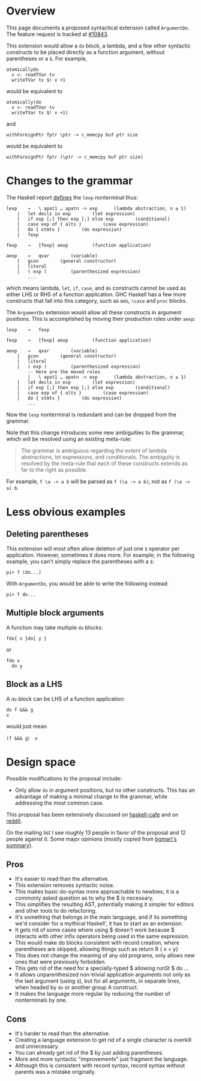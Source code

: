 # Overview


This page documents a proposed syntactical extension called `ArgumentDo`. The feature request is tracked at [\#10843](https://gitlab.haskell.org//ghc/ghc/issues/10843).


This extension would allow a `do` block, a lambda, and a few other syntactic constructs to be placed directly as a function argument, without parentheses or a `$`. For example,

```
atomicallydo
  v <- readTVar tv
  writeTVar tv $! v +1
```


would be equivalent to

```
atomically(do
  v <- readTVar tv
  writeTVar tv $! v +1)
```


and

```
withForeignPtr fptr \ptr -> c_memcpy buf ptr size
```


would be equivalent to

```
withForeignPtr fptr (\ptr -> c_memcpy buf ptr size)
```

# Changes to the grammar


The Haskell report [ defines](https://www.haskell.org/onlinereport/haskell2010/haskellch3.html#x8-220003) the `lexp` nonterminal thus:

```wiki
lexp 	→ 	\ apat1 … apatn -> exp 	    (lambda abstraction, n ≥ 1)
	| 	let decls in exp 	    (let expression)
	| 	if exp [;] then exp [;] else exp 	    (conditional)
	| 	case exp of { alts } 	    (case expression)
	| 	do { stmts } 	    (do expression)
	| 	fexp 

fexp 	→ 	[fexp] aexp 	    (function application)
 
aexp 	→ 	qvar 	    (variable)
	| 	gcon 	    (general constructor)
	| 	literal
	| 	( exp ) 	    (parenthesized expression) 
        ...
```


which means lambda, `let`, `if`, `case`, and `do` constructs cannot be used as either LHS or RHS of a function application. GHC Haskell has a few more constructs that fall into this category, such as `mdo`, `\case` and `proc` blocks.


The `ArgumentDo` extension would allow all these constructs in argument positions. This is accomplished by moving their production rules under `aexp`:

```wiki
lexp 	→	fexp 

fexp 	→ 	[fexp] aexp 	    (function application)
 
aexp 	→ 	qvar 	    (variable)
	| 	gcon 	    (general constructor)
	| 	literal
	| 	( exp ) 	    (parenthesized expression)
        -- Here are the moved rules
        | 	\ apat1 … apatn -> exp 	    (lambda abstraction, n ≥ 1)
	| 	let decls in exp 	    (let expression)
	| 	if exp [;] then exp [;] else exp 	    (conditional)
	| 	case exp of { alts } 	    (case expression)
	| 	do { stmts } 	    (do expression)
        ...
```


Now the `lexp` nonterminal is redundant and can be dropped from the grammar.


Note that this change introduces some new ambiguities to the grammar, which will be resolved using an existing meta-rule: 

>
> The grammar is ambiguous regarding the extent of lambda abstractions, let expressions, and conditionals. The ambiguity is resolved by the meta-rule that each of these constructs extends as far to the right as possible.


For example, `f \a -> a b` will be parsed as `f (\a -> a b)`, not as `f (\a -> a) b`.

# Less obvious examples

## Deleting parentheses


This extension will most often allow deletion of just one `$` operator per application. However, sometimes it does more. For example, in the following example, you can't simply replace the parentheses with a `$`:

```
pi+ f (do...)
```


With `ArgumentDo`, you would be able to write the following instead:

```
pi+ f do...
```

## Multiple block arguments


A function may take multiple `do` blocks:

```
fdo{ x }do{ y }
```


or

```
fdo x
  do y
```

## Block as a LHS


A `do` block can be LHS of a function application:

```
do f &&& g
x
```


would just mean

```
(f &&& g） x
```

# Design space


Possible modifications to the proposal include:

- Only allow `do` in argument positions, but no other constructs. This has an advantage of making a minimal change to the grammar, while addressing the most common case.


This proposal has been extensively discussed on [ haskell-cafe](https://mail.haskell.org/pipermail/haskell-cafe/2015-September/121217.html) and on [ reddit](https://www.reddit.com/r/haskell/comments/447bnw/does_argument_do_have_a_future/).


On the mailing list I see roughly 13 people in favor of the proposal and 12 people against it. Some major opinions (mostly copied from [ bgmari's summary](https://ghc.haskell.org/trac/ghc/ticket/10843#comment:12)).

## Pros

- It's easier to read than the alternative.
- This extension removes syntactic noise.
- This makes basic do-syntax more approachable to newbies; it is a commonly asked question as to why the $ is necessary.
- This simplifies the resulting AST, potentially making it simpler for editors and other tools to do refactoring.
- It's something that belongs in the main language, and if its something we'd consider for a mythical Haskell', it has to start as an extension.
- It gets rid of some cases where using $ doesn't work because $ interacts with other infix operators being used in the same expression.
- This would make do blocks consistent with record creation, where parentheses are skipped, allowing things such as return R { x = y}
- This does not change the meaning of any old programs, only allows new ones that were previously forbidden.
- This gets rid of the need for a specially-typed $ allowing runSt $ do ... 
- It allows unparenthesized non-trivial application arguments not only as the last argument (using `$`), but for all arguments, in separate lines, when headed by `do` or another group A construct.
- It makes the language more regular by reducing the number of nonterminals by one.

## Cons

- It's harder to read than the alternative.
- Creating a language extension to get rid of a single character is overkill and unnecessary.
- You can already get rid of the $ by just adding parentheses.
- More and more syntactic "improvements" just fragment the language.
- Although this is consistent with record syntax, record syntax without parents was a mistake originally.
